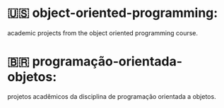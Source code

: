 # 🇺🇸 object-oriented-programming:

academic projects from the object oriented programming course.

# 🇧🇷 programação-orientada-objetos:

projetos acadêmicos da disciplina de programação orientada a objetos.
